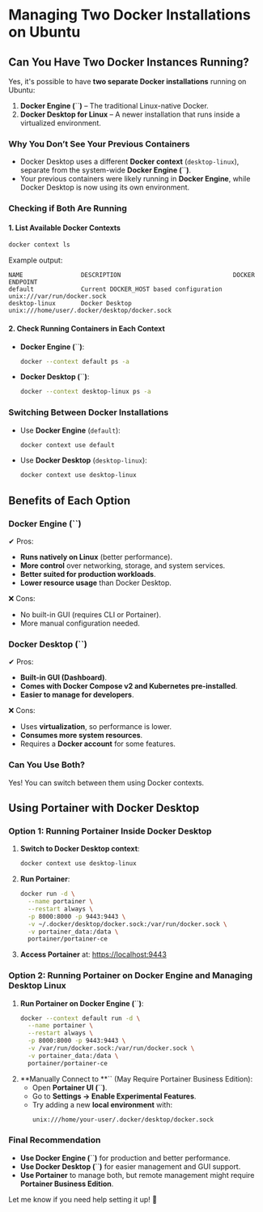 # Managing Two Docker Installations on Ubuntu

## Can You Have Two Docker Instances Running?

Yes, it's possible to have **two separate Docker installations** running on Ubuntu:

1. **Docker Engine (**\`\`**)** – The traditional Linux-native Docker.
2. **Docker Desktop for Linux** – A newer installation that runs inside a virtualized environment.

### Why You Don’t See Your Previous Containers

- Docker Desktop uses a different **Docker context** (`desktop-linux`), separate from the system-wide **Docker Engine (**\`\`**)**.
- Your previous containers were likely running in **Docker Engine**, while Docker Desktop is now using its own environment.

### Checking if Both Are Running

#### **1. List Available Docker Contexts**

```bash
docker context ls
```

Example output:

```
NAME                DESCRIPTION                               DOCKER ENDPOINT
default             Current DOCKER_HOST based configuration  unix:///var/run/docker.sock
desktop-linux       Docker Desktop                           unix:///home/user/.docker/desktop/docker.sock
```

#### **2. Check Running Containers in Each Context**

- **Docker Engine (**\`\`**)**:
  ```bash
  docker --context default ps -a
  ```
- **Docker Desktop (**\`\`**)**:
  ```bash
  docker --context desktop-linux ps -a
  ```

### Switching Between Docker Installations

- Use **Docker Engine** (`default`):
  ```bash
  docker context use default
  ```
- Use **Docker Desktop** (`desktop-linux`):
  ```bash
  docker context use desktop-linux
  ```

## Benefits of Each Option

### **Docker Engine (**\`\`**)**

✔ Pros:

- **Runs natively on Linux** (better performance).
- **More control** over networking, storage, and system services.
- **Better suited for production workloads**.
- **Lower resource usage** than Docker Desktop.

❌ Cons:

- No built-in GUI (requires CLI or Portainer).
- More manual configuration needed.

### **Docker Desktop (**\`\`**)**

✔ Pros:

- **Built-in GUI (Dashboard)**.
- **Comes with Docker Compose v2 and Kubernetes pre-installed**.
- **Easier to manage for developers**.

❌ Cons:

- Uses **virtualization**, so performance is lower.
- **Consumes more system resources**.
- Requires a **Docker account** for some features.

### **Can You Use Both?**

Yes! You can switch between them using Docker contexts.

## Using Portainer with Docker Desktop

### **Option 1: Running Portainer Inside Docker Desktop**

1. **Switch to Docker Desktop context**:
   ```bash
   docker context use desktop-linux
   ```
2. **Run Portainer**:
   ```bash
   docker run -d \
     --name portainer \
     --restart always \
     -p 8000:8000 -p 9443:9443 \
     -v ~/.docker/desktop/docker.sock:/var/run/docker.sock \
     -v portainer_data:/data \
     portainer/portainer-ce
   ```
3. **Access Portainer** at: [https://localhost:9443](https://localhost:9443)

### **Option 2: Running Portainer on Docker Engine and Managing Desktop Linux**

1. **Run Portainer on Docker Engine (**\`\`**)**:
   ```bash
   docker --context default run -d \
     --name portainer \
     --restart always \
     -p 8000:8000 -p 9443:9443 \
     -v /var/run/docker.sock:/var/run/docker.sock \
     -v portainer_data:/data \
     portainer/portainer-ce
   ```
2. \*\*Manually Connect to \*\*\`\` (May Require Portainer Business Edition):
   - Open **Portainer UI (**\`\`**)**.
   - Go to **Settings → Enable Experimental Features**.
   - Try adding a new **local environment** with:
     ```bash
     unix:///home/your-user/.docker/desktop/docker.sock
     ```

### **Final Recommendation**

- **Use Docker Engine (**\`\`**)** for production and better performance.
- **Use Docker Desktop (**\`\`**)** for easier management and GUI support.
- **Use Portainer** to manage both, but remote management might require **Portainer Business Edition**.

Let me know if you need help setting it up! 🚀

